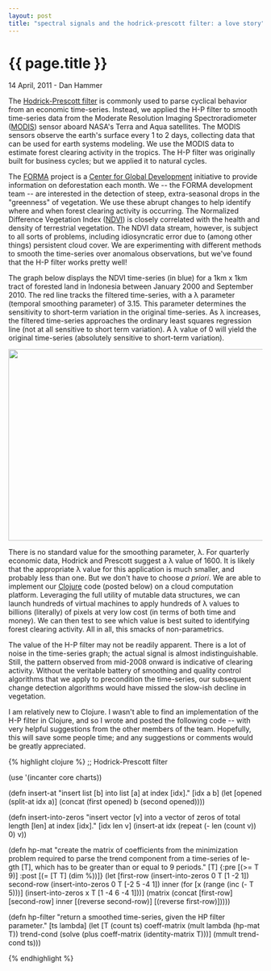 ```yaml
---
layout: post
title: "spectral signals and the hodrick-prescott filter: a love story"
---
```


{{ page.title }}
================

<p class="meta">14 April, 2011 - Dan Hammer</p>

The [Hodrick-Prescott filter](http://goo.gl/ljyWA) is commonly used to
parse cyclical behavior from an economic time-series.  Instead, we
applied the H-P filter to smooth time-series data from the Moderate
Resolution Imaging Spectroradiometer
([MODIS](http://modis.gsfc.nasa.gov/)) sensor aboard NASA's Terra and
Aqua satellites.  The MODIS sensors observe the earth's surface every
1 to 2 days, collecting data that can be used for earth systems
modeling.  We use the MODIS data to estimate forest clearing activity
in the tropics.  The H-P filter was originally built for business
cycles; but we applied it to natural cycles.

The [FORMA](http://www.cgdev.org/forest) project is a [Center for
Global Development](http://www.cgdev.org) initiative to provide
information on deforestation each month.  We -- the FORMA development
team -- are interested in the detection of steep, extra-seasonal drops
in the "greenness" of vegetation.  We use these abrupt changes to help
identify where and when forest clearing activity is occurring.  The
Normalized Difference Vegetation Index
([NDVI](http://www.glcf.umd.edu/data/ndvi/)) is closely correlated
with the health and density of terrestrial vegetation.  The NDVI data
stream, however, is subject to all sorts of problems, including
idiosyncratic error due to (among other things) persistent cloud
cover.  We are experimenting with different methods to smooth the
time-series over anomalous observations, but we've found that the H-P
filter works pretty well!

The graph below displays the NDVI time-series (in blue) for a 1km x
1km tract of forested land in Indonesia between January 2000 and
September 2010.  The red line tracks the filtered time-series, with a
&#0955; parameter (temporal smoothing parameter) of 3.15.  This
parameter determines the sensitivity to short-term variation in the
original time-series.  As &#0955; increases, the filtered time-series
approaches the ordinary least squares regression line (not at all
sensitive to short term variation).  A &#0955; value of 0 will yield
the original time-series (absolutely sensitive to short-term
variation).

<img src="http://dl.dropbox.com/u/5365589/ndvi-filt.png" height="380"
width="589">

There is no standard value for the smoothing parameter, &#0955;.  For
quarterly economic data, Hodrick and Prescott suggest a &#0955; value
of 1600.  It is likely that the appropriate &#0955; value for this
application is much smaller, and probably less than one.  But we don't
have to choose <i>a priori</i>.  We are able to implement our
[Clojure](http://clojure.org/) code (posted below) on a cloud
computation platform.  Leveraging the full utility of mutable data
structures, we can launch hundreds of virtual machines to apply
hundreds of &#0955; values to billions (literally) of pixels at very
low cost (in terms of both time and money).  We can then test to see
which value is best suited to identifying forest clearing activity.
All in all, this smacks of non-parametrics.

The value of the H-P filter may not be readily apparent.  There is a
lot of noise in the time-series graph; the actual signal is almost
indistinguishable.  Still, the pattern observed from mid-2008 onward
is indicative of clearing activity.  Without the veritable battery of
smoothing and quality control algorithms that we apply to precondition
the time-series, our subsequent change detection algorithms would have
missed the slow-ish decline in vegetation.

I am relatively new to Clojure.  I wasn't able to find an
implementation of the H-P filter in Clojure, and so I wrote and posted
the following code -- with very helpful suggestions from the other
members of the team.  Hopefully, this will save some people time; and
any suggestions or comments would be greatly appreciated.

{% highlight clojure %}
;; Hodrick-Prescott filter

(use '(incanter core charts))

(defn insert-at
  "insert list [b] into list [a] at index [idx]."
  [idx a b]
  (let [opened (split-at idx a)]
    (concat (first opened) b (second opened))))

(defn insert-into-zeros
  "insert vector [v] into a vector of zeros of total length [len]
  at index [idx]."
  [idx len v]
  (insert-at idx (repeat (- len (count v)) 0) v))

(defn hp-mat
  "create the matrix of coefficients from the minimization problem
  required to parse the trend component from a time-series of le-
  gth [T], which has to be greater than or equal to 9 periods."
  [T]
  {:pre [(>= T 9)]
   :post [(= [T T] (dim %))]}
  (let [first-row  (insert-into-zeros 0 T [1 -2 1])
        second-row (insert-into-zeros 0 T [-2 5 -4 1])
        inner (for [x (range (inc (- T 5)))]
                   (insert-into-zeros x T [1 -4 6 -4 1]))]
    (matrix
     (concat [first-row]
             [second-row]
             inner
             [(reverse second-row)]
             [(reverse first-row)]))))

(defn hp-filter
  "return a smoothed time-series, given the HP filter parameter."
  [ts lambda]
  (let [T (count ts)
        coeff-matrix (mult lambda (hp-mat T))
        trend-cond (solve (plus coeff-matrix (identity-matrix T)))]
    (mmult trend-cond ts)))

{% endhighlight %}
